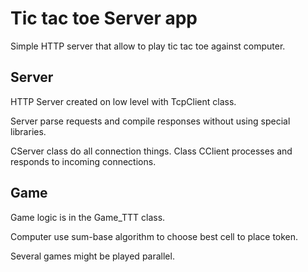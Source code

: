 ﻿# Tic tac toe Server app

Simple HTTP server that allow to play tic tac toe against computer.

## Server

HTTP Server created on low level with TcpClient class.

Server parse requests and compile responses without using special libraries.

CServer class do all connection things. Class CClient processes and responds to incoming connections.

## Game

Game logic is in the Game_TTT class. 

Computer use sum-base algorithm to choose best cell to place token.

Several games might be played parallel.
